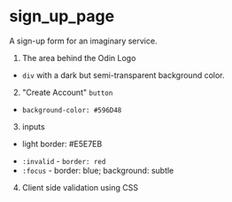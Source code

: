# sign_up_page
A  sign-up form for an imaginary service.
1. The area behind the Odin Logo 
* `div` with a dark but semi-transparent background color. 
2. "Create Account" `button`
* `background-color: #596D48`
3. inputs
* light border: #E5E7EB
- `:invalid` - `border: red`
- `:focus` - border: blue; background: subtle
4. Client side validation using CSS
